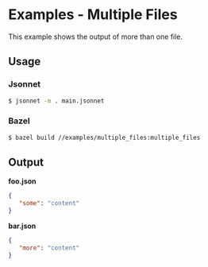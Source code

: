 # Examples - Multiple Files

This example shows the output of more than one file.

## Usage

### Jsonnet

```bash
$ jsonnet -m . main.jsonnet
```

### Bazel

```bash
$ bazel build //examples/multiple_files:multiple_files
```

## Output

**foo.json**

```json
{
   "some": "content"
}
```

**bar.json**

```json
{
   "more": "content"
}
```
